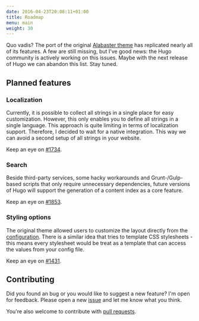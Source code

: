 ```yaml
---
date: 2016-04-23T20:08:11+01:00
title: Roadmap
menu: main
weight: 30
---
```


Quo vadis? The port of the original [Alabaster theme](https://github.com/bitprophet/alabaster) has replicated nearly all of its features. A few are still missing, but I've good news: the Hugo community is actively working on this issues. Maybe with the next release of Hugo we can abandon this list. Stay tuned.

## Planned features

### Localization

Currently, it is possible to collect all strings in a single place for easy customization. However, this only enables you to define all strings in a single language. This approach is quite limiting in terms of localization support. Therefore, I decided to wait for a native integration. This way we can avoid a second setup of all strings in your website.

Keep an eye on [#1734](https://github.com/spf13/hugo/issues/1734).

### Search

Beside third-party services, some hacky workarounds and Grunt-/Gulp-based scripts that only require unnecessary dependencies, future versions of Hugo will support the generation of a content index as a core feature.

Keep an eye on [#1853](https://github.com/spf13/hugo/pull/1853).

### Styling options

The original theme allowed users to customize the layout directly from the [configuration](https://github.com/bitprophet/alabaster#style-colors). There is a similar idea that tries to template CSS stylesheets - this means every stylesheet would be treat as a template that can access the values from your config file.

Keep an eye on [#1431](https://github.com/spf13/hugo/pull/1431).

## Contributing

Did you found an bug or you would like to suggest a new feature? I'm open for feedback. Please open a new [issue](https://github.com/digitalcraftsman/hugo-alabaster-theme/issues) and let me know what you think.

You're also welcome to contribute with [pull requests](https://github.com/digitalcraftsman/hugo-alabaster-theme/pulls).
